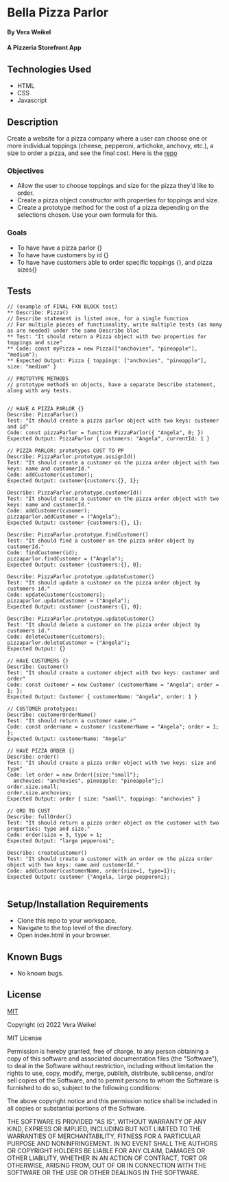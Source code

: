 
# Bella Pizza Parlor

#### By Vera Weikel

#### A Pizzeria  Storefront App

## Technologies Used

* HTML 
* CSS 
* Javascript

## Description
Create a website for a pizza company where a user can choose one or more individual toppings (cheese, pepperoni, artichoke, anchovy, etc.), a size to order a pizza, and see the final cost. Here is the [repo](https://github.com/QuietEvolver/bella-pizza-parlor.git)

### Objectives 
* Allow the user to choose toppings and size for the pizza they'd like to order.
* Create a pizza object constructor with properties for toppings and size.
* Create a prototype method for the cost of a pizza depending on the selections chosen. Use your own formula for this.

### Goals
- To have have a pizza parlor {}
- To have have customers by id {}
- To have have customers able to order specific toppings {}, and pizza sizes{}

## Tests
```
// (example of FINAL FXN BLOCK test)
** Describe: Pizza()           
// Describe statement is listed once, for a single function
// For multiple pieces of functionality, write multiple tests (as many as are needed) under the same Describe bloc
** Test: "It should return a Pizza object with two properties for toppings and size"
** Code: const myPizza = new Pizza(["anchovies", "pineapple"], "medium");
** Expected Output: Pizza { toppings: ["anchovies", "pineapple"], size: "medium" }

// PROTOTYPE METHODS
// prototype methodS on objects, have a separate Describe statement, along with any tests.


// HAVE A PIZZA PARLOR {}
Describe: PizzaParlor()           
Test: "It should create a pizza parlor object with two keys: customer and id"
Code: const pizzaParlor = function PizzaParlor({ "Angela", 0; }) 
Expected Output: PizzaParlor { customers: "Angela", currentId: 1 }

// PIZZA PARLOR: prototypes CUST TO PP
Describe: PizzaParlor.prototype.assignId()           
Test: "It should create a customer on the pizza order object with two keys: name and customerId."
Code: addCustomer(customer);
Expected Output: customer{customers:{}, 1};

Describe: PizzaParlor.prototype.customerId()           
Test: "It should create a customer on the pizza order object with two keys: name and customerId."
Code: addCustomer(cusomer);
pizzaparlor.addCustomer = ("Angela");
Expected Output: customer {customers:{}, 1};
 
Describe: PizzaParlor.prototype.findCustomer()           
Test: "It should find a customer on the pizza order object by customerId."
Code: findCustomer(id);
pizzaparlor.findCustomer = ("Angela");
Expected Output: customer {customers:{}, 0};

Describe: PizzaParlor.prototype.updateCustomer()           
Test: "It should update a customer on the pizza order object by customers id."
Code: updateCustomer(customers);
pizzaparlor.updateCustomer = ("Angela");
Expected Output: customer {customers:{}, 0};

Describe: PizzaParlor.prototype.updateCustomer()           
Test: "It should delete a customer on the pizza order object by customers id."
Code: deleteCustomer(customers);
pizzaparlor.deleteCustomer = ("Angela");
Expected Output: {}

// HAVE CUSTOMERS {}
Describe: Customer()           
Test: "It should create a customer object with two keys: customer and order"
Code: const customer = new Customer (customerName = "Angela"; order = 1; };
Expected Output: Customer { customerName: "Angela", order: 1 }

// CUSTOMER prototypes:
Describe: customerOrderName()
Test: "It should return a customer name.r"
Code: const ordername = customer (customerName = "Angela"; order = 1; };
Expected Output: customerName: "Angela" 

// HAVE PIZZA ORDER {}
Describe: order()           
Test: "It should create a pizza order object with two keys: size and type"
Code: let order = new Order({size:"small"}; 
  anchovies: "anchovies", pineapple: "pineapple"};)
order.size.small;
order.size.anchovies;
Expected Output: order { size: "samll", toppings: "anchovies" }

// ORD TO CUST
Describe: fullOrder()           
Test: "It should return a pizza order object on the customer with two properties: type and size."
Code: order(size = 3, type = 1;
Expected Output: "large pepperoni";

Describe: createCustomer()           
Test: "It should create a customer with an order on the pizza order object with two keys: name and customerId."
Code: addCustomer(customerName, order{size=1, type=1});
Expected Output: customer {"Angela, large pepperoni};
 
```
## Setup/Installation Requirements

* Clone this repo to your workspace.
* Navigate to the top level of the directory.
* Open index.html in your browser.

## Known Bugs

* No known bugs.

## License

[MIT](https://choosealicense.com/licenses/mit/)

Copyright (c) 2022 Vera Weikel

MIT License

Permission is hereby granted, free of charge, to any person obtaining a copy
of this software and associated documentation files (the "Software"), to deal
in the Software without restriction, including without limitation the rights
to use, copy, modify, merge, publish, distribute, sublicense, and/or sell
copies of the Software, and to permit persons to whom the Software is
furnished to do so, subject to the following conditions:

The above copyright notice and this permission notice shall be included in all
copies or substantial portions of the Software.

THE SOFTWARE IS PROVIDED "AS IS", WITHOUT WARRANTY OF ANY KIND, EXPRESS OR
IMPLIED, INCLUDING BUT NOT LIMITED TO THE WARRANTIES OF MERCHANTABILITY,
FITNESS FOR A PARTICULAR PURPOSE AND NONINFRINGEMENT. IN NO EVENT SHALL THE
AUTHORS OR COPYRIGHT HOLDERS BE LIABLE FOR ANY CLAIM, DAMAGES OR OTHER
LIABILITY, WHETHER IN AN ACTION OF CONTRACT, TORT OR OTHERWISE, ARISING FROM,
OUT OF OR IN CONNECTION WITH THE SOFTWARE OR THE USE OR OTHER DEALINGS IN THE
SOFTWARE.